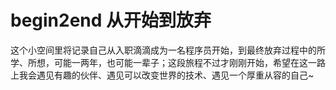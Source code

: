 # begin2end   从开始到放弃
这个小空间里将记录自己从入职滴滴成为一名程序员开始，到最终放弃过程中的所学、所想，可能一两年，也可能一辈子；这段旅程不过才刚刚开始，希望在这一路上我会遇见有趣的伙伴、遇见可以改变世界的技术、遇见一个厚重从容的自己~